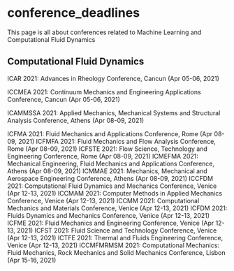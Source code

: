 # conference_deadlines
This page is all about conferences related to Machine Learning and Computational Fluid Dynamics


## Computational Fluid Dynamics
ICAR 2021: Advances in Rheology Conference, Cancun (Apr 05-06, 2021)

ICCMEA 2021: Continuum Mechanics and Engineering Applications Conference, Cancun (Apr 05-06, 2021)

ICAMMSSA 2021: Applied Mechanics, Mechanical Systems and Structural Analysis Conference, Athens (Apr 08-09, 2021)

ICFMA 2021: Fluid Mechanics and Applications Conference, Rome (Apr 08-09, 2021)
ICFMFA 2021: Fluid Mechanics and Flow Analysis Conference, Rome (Apr 08-09, 2021)
ICFSTE 2021: Flow Science, Technology and Engineering Conference, Rome (Apr 08-09, 2021)
ICMEFMA 2021: Mechanical Engineering, Fluid Mechanics and Applications Conference, Athens (Apr 08-09, 2021)
ICMMAE 2021: Mechanics, Mechanical and Aerospace Engineering Conference, Athens (Apr 08-09, 2021)
ICCFDM 2021: Computational Fluid Dynamics and Mechanics Conference, Venice (Apr 12-13, 2021)
ICCMAM 2021: Computer Methods in Applied Mechanics Conference, Venice (Apr 12-13, 2021)
ICCMM 2021: Computational Mechanics and Materials Conference, Venice (Apr 12-13, 2021)
ICFDM 2021: Fluids Dynamics and Mechanics Conference, Venice (Apr 12-13, 2021)
ICFME 2021: Fluid Mechanics and Engineering Conference, Venice (Apr 12-13, 2021)
ICFST 2021: Fluid Science and Technology Conference, Venice (Apr 12-13, 2021)
ICTFE 2021: Thermal and Fluids Engineering Conference, Venice (Apr 12-13, 2021)
ICCMFMRMSM 2021: Computational Mechanics: Fluid Mechanics, Rock Mechanics and Solid Mechanics Conference, Lisbon (Apr 15-16, 2021)
